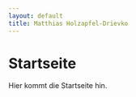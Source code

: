 ```yaml
---
layout: default
title: Matthias Holzapfel-Drievko
---
```


<div id="home">
  <h1>Startseite</h1>
  <p>Hier kommt die Startseite hin.</p>
</div>